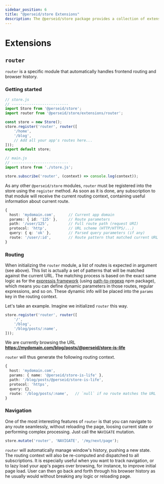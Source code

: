 ```yaml
---
sidebar_position: 6
title: "@perseid/store Extensions"
description: The @perseid/store package provides a collection of extensions to handle common use cases, such as application routing.
---
```


# Extensions

## `router`

`router` is a specific module that automatically handles frontend routing and browser history.

### Getting started

```typescript
// store.js
// --------------------------
import Store from '@perseid/store';
import router from '@perseid/store/extensions/router';

const store = new Store();
store.register('router', router([
    '/home',
    '/blog',
    // Add all your app's routes here...
]));
export default store;

// main.js
// --------------------------
import store from './store.js';

store.subscribe('router', (context) => console.log(context));
```

As any other `@perseid/store` modules, `router` must be registered into the store using the `register` method. As soon as it is done, any subscription to that module will receive the current routing context, containing useful information about current route.

```typescript
{
  host: 'mydomain.com',      // Current app domain
  params: { id: '125' },     // Route parameters
  path: '/user/125',         // Full route path (request URI)
  protocol: 'http',          // URL scheme (HTTP/HTTPS/...)
  query: { q: 'ok' },        // Parsed query parameters (if any)
  route: '/user/:id',        // Route pattern that matched current URL
}
```

### Routing

When initializing the `router` module, a list of routes is expected in argument (see above). This list is actually a set of patterns that will be matched against the current URL. The matching process is based on the exact same logic as for the [expressjs framework](https://expressjs.com/en/guide/routing.html) (using [path-to-regexp](https://github.com/pillarjs/path-to-regexp) npm package), which means you can define dynamic parameters in those routes, regular expressions, and so on. These dynamic info will be placed into the `params` key in the routing context.

Let's take an example. Imagine we initialized `router` this way.

```typescript
store.register('router', router([
    '/',
    '/blog',
    '/blog/posts/:name',
]));
```

We are currently browsing the URL **https://mydomain.com/blog/posts/@perseid/store-is-life**

`router` will thus generate the following routing context.

```typescript
{
  host: 'mydomain.com',
  params: { name: '@perseid/store-is-life' },
  path: '/blog/posts/@perseid/store-is-life',
  protocol: 'https',
  query: {},
  route: '/blog/posts/:name',   // `null` if no route matches the URL
}
```

### Navigation

One of the most interesting features of `router` is that you can navigate to any route seamlessly, without reloading the page, loosing current state or performing complex processing. Just call the `NAVIGATE` mutation.

```typescript
store.mutate('router', 'NAVIGATE', '/my/next/page');
```

`router` will automatically manage window's history, pushing a new state. The routing context will also be re-computed and dispatched to all subscriptions. It is especially useful when you want to track navigation, or to lazy load your app's pages over browsing, for instance, to improve initial page load. User can then go back and forth through his browser history as he usually would without breaking any logic or reloading page.